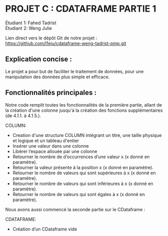 # PROJET C : CDATAFRAME PARTIE 1

Étudiant 1: Fahed Tadrist  
Étudiant 2: Weng Julie

Lien direct vers le dépôt Git de notre projet :  
https://github.com/l1eju/cdataframe-weng-tadrist-pmp.git

## Explication concise :
Le projet a pour but de faciliter le traitement de données, pour une manipulation des données plus simple et efficace.

## Fonctionnalités principales :

Notre code remplit toutes les fonctionnalités de la première partie, allant de la création d'une colonne jusqu'à la création des fonctions supplémentaires (de 4.1.1. à 4.1.5.).

COLUMN:
- Creation d'une structure COLUMN intégrant un titre, une taille physique et logique et un tableau d'entier
- Insérer une valeur dans une colonne
- Libérer l’espace allouée par une colonne
- Retourner le nombre de d’occurrences d’une valeur x (x donné en paramètre).
- Retourner la valeur présente à la position x (x donné en paramètre).
- Retourner le nombre de valeurs qui sont supérieures à x (x donné en paramètre).
- Retourner le nombre de valeurs qui sont inférieures à x (x donné en paramètre).
- Retourner le nombre de valeurs qui sont égales à x (x donné en paramètre).


Nous avons aussi commencé la seconde partie sur le CDataframe :

CDATAFRAME: 
- Création d’un CDataframe vide

